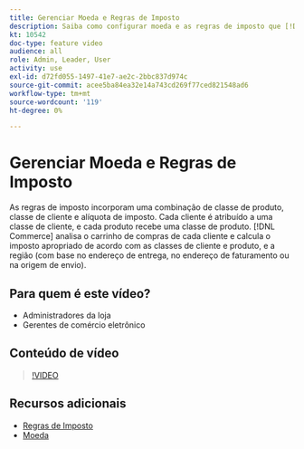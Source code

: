 ```yaml
---
title: Gerenciar Moeda e Regras de Imposto
description: Saiba como configurar moeda e as regras de imposto que [!DNL Commerce] O usa o para calcular o imposto apropriado de acordo com as classes de cliente e produto.
kt: 10542
doc-type: feature video
audience: all
role: Admin, Leader, User
activity: use
exl-id: d72fd055-1497-41e7-ae2c-2bbc837d974c
source-git-commit: acee5ba84ea32e14a743cd269f77ced821548ad6
workflow-type: tm+mt
source-wordcount: '119'
ht-degree: 0%

---
```


# Gerenciar Moeda e Regras de Imposto

As regras de imposto incorporam uma combinação de classe de produto, classe de cliente e alíquota de imposto. Cada cliente é atribuído a uma classe de cliente, e cada produto recebe uma classe de produto. [!DNL Commerce] analisa o carrinho de compras de cada cliente e calcula o imposto apropriado de acordo com as classes de cliente e produto, e a região (com base no endereço de entrega, no endereço de faturamento ou na origem de envio).

## Para quem é este vídeo?

- Administradores da loja
- Gerentes de comércio eletrônico

## Conteúdo de vídeo

>[!VIDEO](https://video.tv.adobe.com/v/343657?quality=12&learn=on)

## Recursos adicionais

- [Regras de Imposto](https://docs.magento.com/user-guide/tax/tax-rules.html)
- [Moeda](https://docs.magento.com/user-guide/stores/currency.html)
